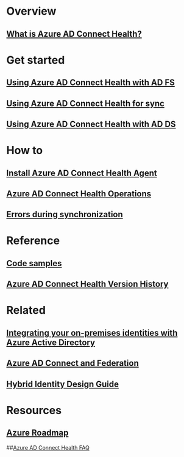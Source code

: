 # Overview
## [What is Azure AD Connect Health?](active-directory-aadconnect-health.md)

# Get started
## [Using Azure AD Connect Health with AD FS](active-directory-aadconnect-health-adfs.md)
## [Using Azure AD Connect Health for sync](active-directory-aadconnect-health-sync.md)
## [Using Azure AD Connect Health with AD DS](active-directory-aadconnect-health-adds.md)

# How to
## [Install Azure AD Connect Health Agent](active-directory-aadconnect-health-agent-install.md)
## [Azure AD Connect Health Operations](active-directory-aadconnect-health-operations.md)
## [Errors during synchronization](../active-directory-aadconnect-troubleshoot-sync-errors.md)

# Reference
## [Code samples](https://azure.microsoft.com/en-us/resources/samples/?service=active-directory)
## [Azure AD Connect Health Version History](active-directory-aadconnect-health-version-history.md)

# Related
## [Integrating your on-premises identities with Azure Active Directory](../active-directory-aadconnect.md)
## [Azure AD Connect and Federation](../active-directory-aadconnectfed-whatis.md)
## [Hybrid Identity Design Guide](../active-directory-hybrid-identity-design-considerations-overview.md)

# Resources
## [Azure Roadmap](https://azure.microsoft.com/roadmap/?category=security-identity)
##[Azure AD Connect Health FAQ](active-directory-aadconnect-health-faq.md)

